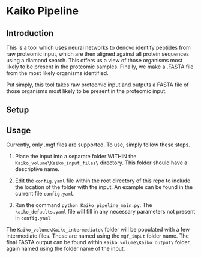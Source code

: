 # Kaiko Pipeline

## Introduction

This is a tool which uses neural networks to denovo identify peptides from raw proteomic input, which are then aligned against all protein sequences using a diamond search. This offers us a view of those organisms most likely to be present in the proteomic samples. Finally, we make a .FASTA file from the most likely organisms identified.

Put simply, this tool takes raw proteomic input and outputs a FASTA file of those organisms most likely to be present in the proteomic input.


## Setup


## Usage

Currently, only .mgf files are supported. To use, simply follow these steps.

1) Place the input into a separate folder WITHIN the ```Kaiko_volume\Kaiko_input_files\``` directory. This folder should have a descriptive name. 

2) Edit the ```config.yaml``` file within the root directory of this repo to include the location of the folder with the input. An example can be found in the current file ```config.yaml```.

3) Run the command ``` python Kaiko_pipeline_main.py ```. The ```kaiko_defaults.yaml``` file will fill in any necessary parameters not present in ```config.yaml```

The ```Kaiko_volume\Kaiko_intermediate\``` folder will be populated with a few intermediate files. These are named using the ```mgf_input``` folder name. The final FASTA output can be found within ```Kaiko_volume\Kaiko_output\``` folder, again named using the folder name of the input.